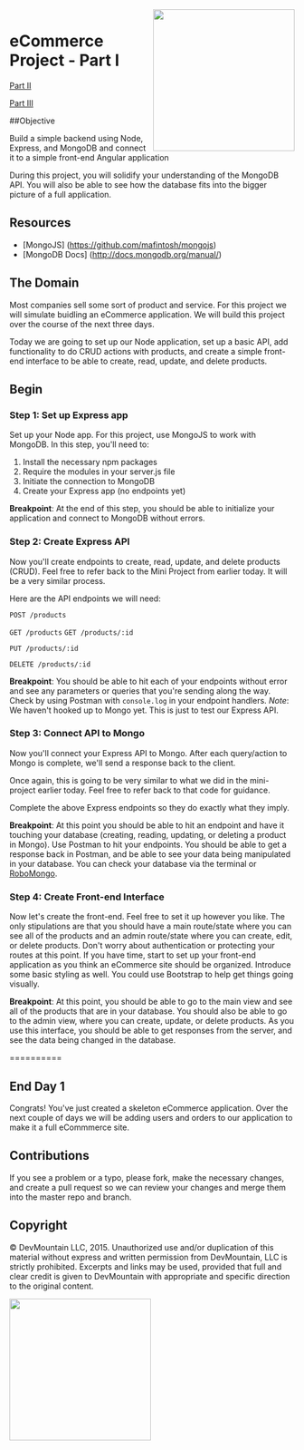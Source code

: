 <img src="https://devmounta.in/img/logowhiteblue.png" width="250" align="right">

eCommerce Project - Part I
==========================

[Part II](/part-two.md)

[Part III](/part-three.md)

##Objective

Build a simple backend using Node, Express, and MongoDB and connect it to a simple front-end Angular application

During this project, you will solidify your understanding of the MongoDB API.  You will also be able to see how the database fits into the bigger picture of a full application.


## Resources

* [MongoJS] (https://github.com/mafintosh/mongojs)
* [MongoDB Docs] (http://docs.mongodb.org/manual/)


## The Domain

Most companies sell some sort of product and service. For this project we will simulate buidling an eCommerce application.  We will build this project over the course of the next three days.

Today we are going to set up our Node application, set up a basic API, add functionality to do CRUD actions with products, and create a simple front-end interface to be able to create, read, update, and delete products.

## Begin

### Step 1: Set up Express app

Set up your Node app. For this project, use MongoJS to work with MongoDB. In this step, you'll need to:
1. Install the necessary npm packages
2. Require the modules in your server.js file
3. Initiate the connection to MongoDB
4. Create your Express app (no endpoints yet)

**Breakpoint**: At the end of this step, you should be able to initialize your application and connect to MongoDB without errors.

### Step 2: Create Express API

Now you'll create endpoints to create, read, update, and delete products (CRUD).  Feel free to refer back to the Mini Project from earlier today.  It will be a very similar process.

Here are the API endpoints we will need:

`POST /products`

`GET /products`
`GET /products/:id`

`PUT /products/:id`

`DELETE /products/:id`

**Breakpoint**: You should be able to hit each of your endpoints without error and see any parameters or queries that you're sending along the way.  Check by using Postman with `console.log` in your endpoint handlers. *Note*: We haven't hooked up to Mongo yet. This is just to test our Express API.

### Step 3: Connect API to Mongo

Now you'll connect your Express API to Mongo. After each query/action to Mongo is complete, we'll send a response back to the client.

Once again, this is going to be very similar to what we did in the mini-project earlier today.  Feel free to refer back to that code for guidance.

Complete the above Express endpoints so they do exactly what they imply.

**Breakpoint**: At this point you should be able to hit an endpoint and have it touching your database (creating, reading, updating, or deleting a product in Mongo).  Use Postman to hit your endpoints.  You should be able to get a response back in Postman, and be able to see your data being manipulated in your database.  You can check your database via the terminal or [RoboMongo](http://robomongo.org/).

### Step 4: Create Front-end Interface

Now let's create the front-end. Feel free to set it up however you like.  The only stipulations are that you should have a main route/state where you can see all of the products and an admin route/state where you can create, edit, or delete products.  Don't worry about authentication or protecting your routes at this point.  If you have time, start to set up your front-end application as you think an eCommerce site should be organized.  Introduce some basic styling as well. You could use Bootstrap to help get things going visually.

**Breakpoint**: At this point, you should be able to go to the main view and see all of the products that are in your database.  You should also be able to go to the admin view, where you can create, update, or delete products.  As you use this interface, you should be able to get responses from the server, and see the data being changed in the database.

==========

## End Day 1

Congrats!  You've just created a skeleton eCommerce application.  Over the next couple of days we will be adding users and orders to our application to make it a full eCommmerce site.

## Contributions
If you see a problem or a typo, please fork, make the necessary changes, and create a pull request so we can review your changes and merge them into the master repo and branch.

## Copyright

© DevMountain LLC, 2015. Unauthorized use and/or duplication of this material without express and written permission from DevMountain, LLC is strictly prohibited. Excerpts and links may be used, provided that full and clear credit is given to DevMountain with appropriate and specific direction to the original content.

<img src="https://devmounta.in/img/logowhiteblue.png" width="250">
